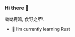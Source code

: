 ### Hi there 👋

<!--
**yoyoLooming/yoyoLooming** is a ✨ _special_ ✨ repository because its `README.md` (this file) appears on your GitHub profile.-->

呦呦鹿鸣, 食野之苹\

- 🌱 I’m currently learning Rust

